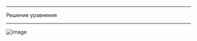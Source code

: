 
________________________________________
Решение уравнения
_____
![image](https://github.com/user-attachments/assets/5f37bee5-a13f-49c7-a948-83100cddd230)
